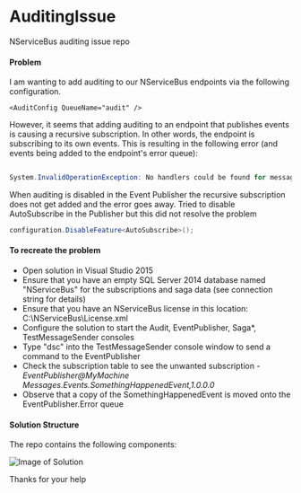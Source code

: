# AuditingIssue
NServiceBus auditing issue repo

#### Problem
I am wanting to add auditing to our NServiceBus endpoints via the following configuration.

  `<AuditConfig QueueName="audit" />`

However, it seems that adding auditing to an endpoint that publishes events is causing a recursive subscription.  In other words, the endpoint is subscribing to its own events.  This is resulting in the following error (and events being added to the endpoint's error queue):

```cs

System.InvalidOperationException: No handlers could be found for message type: Messages.Events.SomethingHappenedEvent

````

When auditing is disabled in the Event Publisher the recursive subscription does not get added and the error goes away.
Tried to disable AutoSubscribe in the Publisher but this did not resolve the problem

```cs
configuration.DisableFeature<AutoSubscribe>();
````

#### To recreate the problem

* Open solution in Visual Studio 2015
* Ensure that you have an empty SQL Server 2014 database named "NServiceBus" for the subscriptions and saga data (see connection string for details)
* Ensure that you have an NServiceBus license in this location: C:\NServiceBus\License.xml
* Configure the solution to start the Audit, EventPublisher, Saga*, TestMessageSender consoles
* Type "dsc" into the TestMessageSender console window to send a command to the EventPublisher
* Check the subscription table to see the unwanted subscription - *EventPublisher@MyMachine* *Messages.Events.SomethingHappenedEvent,1.0.0.0*
* Observe that a copy of the SomethingHappenedEvent is moved onto the EventPublisher.Error queue

#### Solution Structure

The repo contains the following components:

![Image of Solution](https://github.com/seantarogers/AuditingIssue/blob/master/auditingissue.png)

Thanks for your help





